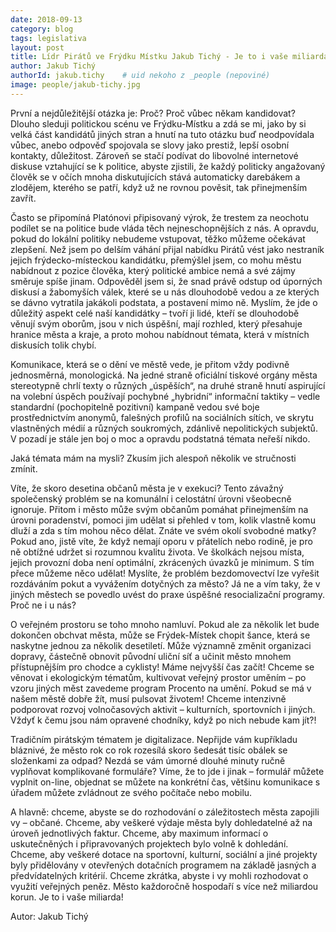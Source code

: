 ```yaml
---
date: 2018-09-13
category: blog
tags: legislativa
layout: post
title: Lídr Pirátů ve Frýdku Místku Jakub Tichý - Je to i vaše miliarda!
author: Jakub Tichý
authorId: jakub.tichy    # uid nekoho z _people (nepoviné)
image: people/jakub-tichy.jpg
---
```

První a nejdůležitější otázka je: Proč? Proč vůbec někam kandidovat? Dlouho sleduji politickou scénu ve Frýdku-Místku a zdá se mi, jako by si velká část kandidátů jiných stran a hnutí na tuto otázku buď neodpovídala vůbec, anebo odpověď spojovala se slovy jako prestiž, lepší osobní kontakty, důležitost. Zároveň se stačí podívat do libovolné internetové diskuse vztahující se k politice, abyste zjistili, že každý politicky angažovaný člověk se v očích mnoha diskutujících stává automaticky darebákem a zlodějem, kterého se patří, když už ne rovnou pověsit, tak přinejmenším zavřít.

Často se připomíná Platónovi připisovaný výrok, že trestem za neochotu podílet se na politice bude vláda těch nejneschopnějších z nás. A opravdu, pokud do lokální politiky nebudeme vstupovat, těžko můžeme očekávat zlepšení. Než jsem po delším váhání přijal nabídku Pirátů vést jako nestraník jejich frýdecko-místeckou kandidátku, přemýšlel jsem, co mohu městu nabídnout z pozice člověka, který politické ambice nemá a své zájmy směruje spíše jinam. Odpověděl jsem si, že snad právě odstup od úporných diskusí a žabomyších válek, které se u nás dlouhodobě vedou a ze kterých se dávno vytratila jakákoli podstata, a postavení mimo ně. Myslím, že jde o důležitý aspekt celé naší kandidátky – tvoří ji lidé, kteří se dlouhodobě věnují svým oborům, jsou v nich úspěšní, mají rozhled, který přesahuje hranice města a kraje, a proto mohou nabídnout témata, která v místních diskusích tolik chybí. 

Komunikace, která se o dění ve městě vede, je přitom vždy podivně jednosměrná, monologická. Na jedné straně oficiální tiskové orgány města stereotypně chrlí texty o různých „úspěších“, na druhé straně hnutí aspirující na volební úspěch používají pochybné „hybridní“ informační taktiky – vedle standardní (pochopitelně pozitivní) kampaně vedou své boje prostřednictvím anonymů, falešných profilů na sociálních sítích, ve skrytu vlastněných médií a různých soukromých, zdánlivě nepolitických subjektů. V pozadí je stále jen boj o moc a opravdu podstatná témata neřeší nikdo.

Jaká témata mám na mysli? Zkusím jich alespoň několik ve stručnosti zmínit. 

Víte, že skoro desetina občanů města je v exekuci? Tento závažný společenský problém se na komunální i celostátní úrovni všeobecně ignoruje. Přitom i město může svým občanům pomáhat přinejmenším na úrovni poradenství, pomoci jim udělat si přehled v tom, kolik vlastně komu dluží a zda s tím mohou něco dělat. Znáte ve svém okolí svobodné matky? Pokud ano, jistě víte, že když nemají oporu v přátelích nebo rodině, je pro ně obtížné udržet si rozumnou kvalitu života. Ve školkách nejsou místa, jejich provozní doba není optimální, zkrácených úvazků je minimum. S tím přece můžeme něco udělat! Myslíte, že problém bezdomovectví lze vyřešit rozdáváním pokut a vyvážením dotyčných za město? Já ne a vím taky, že v jiných městech se povedlo uvést do praxe úspěšné resocializační programy. Proč ne i u nás?

O veřejném prostoru se toho mnoho namluví. Pokud ale za několik let bude dokončen obchvat města, může se Frýdek-Místek chopit šance, která se naskytne jednou za několik desetiletí. Může významně změnit organizaci dopravy, částečně obnovit původní uliční síť a učinit město mnohem přístupnějším pro chodce a cyklisty! Máme nejvyšší čas začít! Chceme se věnovat i ekologickým tématům, kultivovat veřejný prostor uměním – po vzoru jiných měst zavedeme program Procento na umění. Pokud se má v našem městě dobře žít, musí pulsovat životem! Chceme intenzivně podporovat rozvoj volnočasových aktivit – kulturních, sportovních i jiných. Vždyť k čemu jsou nám opravené chodníky, když po nich nebude kam jít?!

Tradičním pirátským tématem je digitalizace. Nepřijde vám kupříkladu bláznivé, že město rok co rok rozesílá skoro šedesát tisíc obálek se složenkami za odpad? Nezdá se vám úmorné dlouhé minuty ručně vyplňovat komplikované formuláře? Víme, že to jde i jinak – formulář můžete vyplnit on-line, objednat se můžete na konkrétní čas, většinu komunikace s úřadem můžete zvládnout ze svého počítače nebo mobilu.

A hlavně: chceme, abyste se do rozhodování o záležitostech města zapojili vy – občané. Chceme, aby veškeré výdaje města byly dohledatelné až na úroveň jednotlivých faktur. Chceme, aby maximum informací o uskutečněných i připravovaných projektech bylo volně k dohledání. Chceme, aby veškeré dotace na sportovní, kulturní, sociální a jiné projekty byly přidělovány v otevřených dotačních programem na základě jasných a předvídatelných kritérií. Chceme zkrátka, abyste i vy mohli rozhodovat o využití veřejných peněz. Město každoročně hospodaří s více než miliardou korun. Je to i vaše miliarda!

Autor: Jakub Tichý
